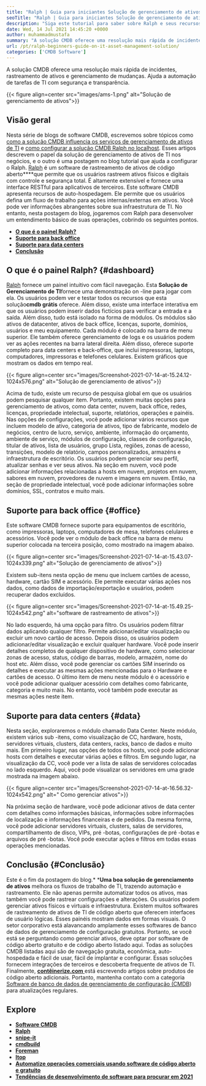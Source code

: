 ```yaml
---
title: "Ralph | Guia para iniciantes Solução de gerenciamento de ativos" 
seoTitle: "Ralph | Guia para iniciantes Solução de gerenciamento de ativos" 
description: "Siga este tutorial para saber sobre Ralph e seus recursos. Ralph é uma solução de gerenciamento de ativos de código aberto que oferece API REST, rastreamento de ativos e muito mais." 
date: Wed, 14 Jul 2021 14:45:20 +0000
author: muhammadmustafa
summary: "A solução CMDB oferece uma resolução mais rápida de incidentes, rastreamento de ativos e gerenciamento de mudanças. Ajuda a automação de tarefas de TI com segurança e transparência." 
url: /pt/ralph-beginners-guide-on-it-asset-management-solution/
categories: ['CMDB Software']
---
```


A solução CMDB oferece uma resolução mais rápida de incidentes, rastreamento de ativos e gerenciamento de mudanças. Ajuda a automação de tarefas de TI com segurança e transparência.

{{< figure align=center src="images/ams-1.png" alt="Solução de gerenciamento de ativos">}}


## **Visão geral** 
Nesta série de blogs de software CMDB, escrevemos sobre tópicos como [como a solução CMDB influencia os serviços de gerenciamento de ativos de TI][1] e [como configurar a solução CMDB Ralph no localhost][2]. Esses artigos descrevem o papel da solução de gerenciamento de ativos de TI nos negócios, e o outro é uma postagem no blog tutorial que ajuda a configurar o Ralph. [Ralph][3] é um software de rastreamento de ativos de código aberto****que permite que os usuários rastreem ativos físicos e digitais com controle e segurança total. É altamente extensível e fornece uma interface RESTful para aplicativos de terceiros. Este software CMDB apresenta recursos de auto-hospedagem. Ele permite que os usuários defina um fluxo de trabalho para ações internas/externas em ativos. Você pode ver informações abrangentes sobre sua infraestrutura de TI. No entanto, nesta postagem do blog, jogaremos com Ralph para desenvolver um entendimento básico de suas operações, cobrindo os seguintes pontos.
* **[O que é o painel Ralph?][4]** 
* [ **Suporte para back office** ][5]
* **[Suporte para data centers][6]** 
* [ **Conclusão** ][7]

## O que é o painel Ralph? {#dashboard}

[Ralph][3] fornece um painel intuitivo com fácil navegação. Esta **Solução de Gerenciamento de TI**fornece uma demonstração on -line para jogar com ela. Os usuários podem ver e testar todos os recursos que esta solução**cmdb grátis** oferece. Além disso, existe uma interface interativa em que os usuários podem inserir dados fictícios para verificar a entrada e a saída. Além disso, tudo está isolado na forma de módulos. Os módulos são ativos de datacenter, ativos de back office, licenças, suporte, domínios, usuários e meu equipamento. Cada módulo é colocado na barra de menu superior. Ele também oferece gerenciamento de logs e os usuários podem ver as ações recentes na barra lateral direita. Além disso, oferece suporte completo para data centers e back-office, que inclui impressoras, laptops, computadores, impressoras e telefones celulares. Existem gráficos que mostram os dados em tempo real.

{{< figure align=center src="images/Screenshot-2021-07-14-at-15.24.12-1024x576.png" alt="Solução de gerenciamento de ativos">}}

Acima de tudo, existe um recurso de pesquisa global em que os usuários podem pesquisar qualquer item. Portanto, existem muitas opções para gerenciamento de ativos, como data center, nuvem, back office, redes, licenças, propriedade intelectual, suporte, relatórios, operações e painéis. Nas opções de configurações, você pode adicionar vários recursos que incluem modelo de ativo, categoria de ativos, tipo de fabricante, modelo de negócios, centro de lucro, serviço, ambiente, informação do orçamento, ambiente de serviço, módulos de configuração, classes de configuração, titular de ativos, lista de usuários, grupo Lista, regiões, zonas de acesso, transições, modelo de relatório, campos personalizados, armazéns e infraestrutura de escritório. Os usuários podem gerenciar seu perfil, atualizar senhas e ver seus ativos. Na seção em nuvem, você pode adicionar informações relacionadas a hosts em nuvem, projetos em nuvem, sabores em nuvem, provedores de nuvem e imagens em nuvem. Então, na seção de propriedade intelectual, você pode adicionar informações sobre domínios, SSL, contratos e muito mais.

## Suporte para back office {#office}

Este software CMDB fornece suporte para equipamentos de escritório, como impressoras, laptops, computadores de mesa, telefones celulares e acessórios. Você pode ver o módulo de back office na barra de menu superior colocada na terceira posição, como mostrado na imagem abaixo.

{{< figure align=center src="images/Screenshot-2021-07-14-at-15.43.07-1024x339.png" alt="Solução de gerenciamento de ativos">}}

Existem sub-itens nesta opção de menu que incluem cartões de acesso, hardware, cartão SIM e acessório. Ele permite executar várias ações nos dados, como dados de importação/exportação e usuários, podem recuperar dados excluídos.

{{< figure align=center src="images/Screenshot-2021-07-14-at-15.49.25-1024x542.png" alt="software de rastreamento de ativos">}}

No lado esquerdo, há uma opção para filtro. Os usuários podem filtrar dados aplicando qualquer filtro. Permite adicionar/editar visualização ou excluir um novo cartão de acesso. Depois disso, os usuários podem adicionar/editar visualização e excluir qualquer hardware. Você pode inserir detalhes completos de qualquer dispositivo de hardware, como selecionar zonas de acesso, status, código de barras, modelo, armazém, nome do host etc. Além disso, você pode gerenciar os cartões SIM inserindo os detalhes e executar as mesmas ações mencionadas para o Hardware e cartões de acesso. O último item de menu neste módulo é o acessório e você pode adicionar qualquer acessório com detalhes como fabricante, categoria e muito mais. No entanto, você também pode executar as mesmas ações neste item.

## Suporte para data centers {#data}

Nesta seção, exploraremos o módulo chamado Data Center. Neste módulo, existem vários sub -itens, como visualização de CC, hardware, hosts, servidores virtuais, clusters, data centers, racks, banco de dados e muito mais. Em primeiro lugar, nas opções de todos os hosts, você pode adicionar hosts com detalhes e executar várias ações e filtros. Em segundo lugar, na visualização da CC, você pode ver a lista de salas de servidores colocadas no lado esquerdo. Aqui, você pode visualizar os servidores em uma grade mostrada na imagem abaixo.

{{< figure align=center src="images/Screenshot-2021-07-14-at-16.56.32-1024x542.png" alt=" Como gerenciar ativos">}}

Na próxima seção de hardware, você pode adicionar ativos de data center com detalhes como informações básicas, informações sobre informações de localização e informações financeiras e de pedidos. Da mesma forma, você pode adicionar servidores virtuais, clusters, salas de servidores, compartilhamento de disco, VIPs, pré -botas, configurações de pré -botas e arquivos de pré -botas. Você pode executar ações e filtros em todas essas operações mencionadas.

## Conclusão {#Conclusão}

Este é o fim da postagem do blog.* ***Uma boa solução de gerenciamento de ativos** melhora os fluxos de trabalho de TI, trazendo automação e rastreamento. Ele não apenas permite automatizar todos os ativos, mas também você pode rastrear configurações e alterações. Os usuários podem gerenciar ativos físicos e virtuais e infraestrutura. Existem muitos softwares de rastreamento de ativos de TI de código aberto que oferecem interfaces de usuário lógicas. Esses painéis mostram dados em formas visuais. O setor corporativo está alavancando amplamente esses softwares de banco de dados de gerenciamento de configuração gratuitos. Portanto, se você está se perguntando como gerenciar ativos, deve optar por software de código aberto gratuito e de código aberto listado aqui. Todas as soluções CMDB listadas aqui são de navegação gratuita, econômica, auto-hospedada e fácil de usar, fácil de implantar e configurar. Essas soluções fornecem integrações de terceiros e descoberta frequente de ativos de TI.
Finalmente, [ **contêinerize.com** ][8] está escrevendo artigos sobre produtos de código aberto adicionais. Portanto, mantenha contato com a categoria [Software de banco de dados de gerenciamento de configuração (CMDB][9]) para atualizações regulares.

## Explore
* **[Software CMDB][9]** 
* **[Ralph][3]** 
* [ **snipe-it** ][10]
* [ **cmdbuild** ][11]
* **[Foreman][12]** 
* **[Itop][13]** 
* [ **Automatize operações comerciais usando software de código aberto e gratuito** ][14]
* **[Tendências de desenvolvimento de software para procurar em 2021][15]** 



[1]: https://blog.containerize.com/cmdb-software/how-cmdb-solution-influences-it-asset-management-services/
[2]: https://blog.containerize.com/cmdb-software/how-to-set-up-cmdb-solution-ralph-on-localhost/
[3]: https://products.containerize.com/cmdb-software/ralph/
[4]: #dashboard
[5]: #office
[6]: #data
[7]: #Conclusion
[8]: https://www.containerize.com/
[9]: https://products.containerize.com/cmdb-software/
[10]: https://products.containerize.com/cmdb-software/snipe-it/
[11]: https://products.containerize.com/cmdb-software/cmdbuild/
[12]: https://products.containerize.com/cmdb-software/foreman/
[13]: https://products.containerize.com/cmdb-software/itop/
[14]: https://blog.containerize.com/blogging/automate-business-operations-using-open-source-software/
[15]: https://blog.containerize.com/blockchain-platforms/software-development-trends-to-look-out-for-in-2021/
